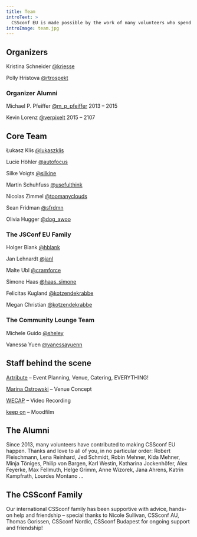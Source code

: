 ```yaml
---
title: Team
introText: >
  CSSconf EU is made possible by the work of many volunteers who spend a lot of time and love preparing a fantastic day for you.
introImage: team.jpg
---
```



## Organizers

Kristina Schneider [@kriesse](https://twitter.com/kriesse)

Polly Hristova [@rtrospekt](https://twitter.com/rtrospekt)

### Organizer Alumni

Michael P. Pfeiffer [@m_p_pfeiffer](https://twitter.com/m_p_pfeiffer) 2013 – 2015

Kevin Lorenz [@verpixelt](https://twitter.com/verpixelt) 2015 – 2107

## Core Team

Łukasz Klis [@lukaszklis](https://twitter.com/lukaszklis)

Lucie Höhler [@autofocus](https://twitter.com/autofocus)

Silke Voigts [@silkine](https://twitter.com/silkine)

Martin Schuhfuss [@usefulthink](https://twitter.com/usefulthink)

Nicolas Zimmel [@toomanyclouds](https://twitter.com/toomanyclouds)

Sean Fridman [@sfrdmn](https://twitter.com/sfrdmn)

Olivia Hugger [@dog_awoo](https://twitter.com/dog_awoo)

### The JSConf EU Family

Holger Blank [@hblank](https://twitter.com/hblank)

Jan Lehnardt [@janl](https://twitter.com/janl)

Malte Ubl [@cramforce](https://twitter.com/cramforce)

Simone Haas [@haas_simone](https://twitter.com/haas_simone)

Felicitas Kugland [@kotzendekrabbe](https://twitter.com/kotzendekrabbe)

Megan Christian [@kotzendekrabbe](https://twitter.com/kotzendekrabbe)

### The Community Lounge Team

Michele Guido [@sheley](https://twitter.com/sheley)

Vanessa Yuen [@vanessayuenn](https://twitter.com/vanessayuenn)

## Staff behind the scene

[Artribute](http://artribute.de/) – Event Planning, Venue, Catering, EVERYTHING!

[Marina Ostrowski](http://www.marinaos.com) – Venue Concept

[WECAP](https://wecap.de/) – Video Recording

[keep on](http://wearekeepon.com/) – Moodfilm

## The Alumni

Since 2013, many volunteers have contributed to making CSSconf EU happen. Thanks and love to all of you, in no particular order: Robert Fleischmann, Lena Reinhard, Jed Schmidt, Robin Mehner, Kida Mehner, Minja Töniges, Philip von Bargen, Karl Westin, Katharina Jockenhöfer, Alex Feyerke, Max Fellmuth, Helge Grimm, Anne Wizorek, Jana Ahrens, Katrin Kampfrath, Lourdes Montano …

## The CSSconf Family

Our international CSSconf family has been supportive with advice, hands-on help and friendship – special thanks to Nicole Sullivan, CSSconf AU, Thomas Gorissen, CSSconf Nordic, CSSconf Budapest for ongoing support and friendship!
